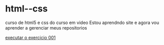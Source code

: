 # html--css
 curso de html5 e css do curso em video
Estou aprendndo site e agora vou aprender a gerenciar meus repositorios

<a href="https://natanecapita.github.io/html--css/Exercicios/ex001/idex.html">executar o exercicio 001</a>


